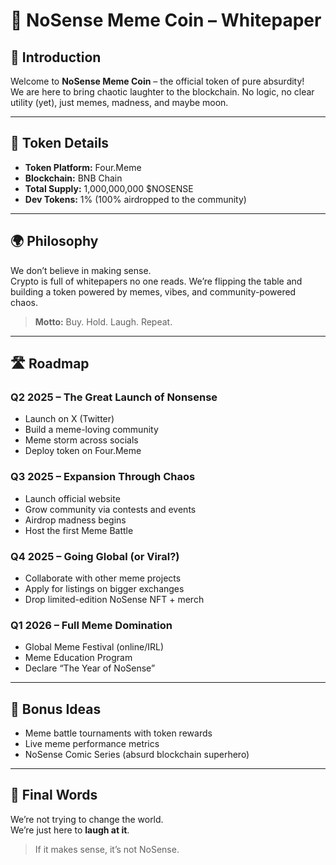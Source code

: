 # 🧻 NoSense Meme Coin – Whitepaper

## 🤡 Introduction

Welcome to **NoSense Meme Coin** – the official token of pure absurdity!  
We are here to bring chaotic laughter to the blockchain. No logic, no clear utility (yet), just memes, madness, and maybe moon.

---

## 🔧 Token Details

- **Token Platform:** Four.Meme  
- **Blockchain:** BNB Chain  
- **Total Supply:** 1,000,000,000 $NOSENSE  
- **Dev Tokens:** 1% (100% airdropped to the community)

---

## 🌍 Philosophy

We don’t believe in making sense.  
Crypto is full of whitepapers no one reads. We’re flipping the table and building a token powered by memes, vibes, and community-powered chaos.

> **Motto:** Buy. Hold. Laugh. Repeat.

---

## 🛣️ Roadmap

### Q2 2025 – The Great Launch of Nonsense
- Launch on X (Twitter)
- Build a meme-loving community
- Meme storm across socials
- Deploy token on Four.Meme

### Q3 2025 – Expansion Through Chaos
- Launch official website
- Grow community via contests and events
- Airdrop madness begins
- Host the first Meme Battle

### Q4 2025 – Going Global (or Viral?)
- Collaborate with other meme projects
- Apply for listings on bigger exchanges
- Drop limited-edition NoSense NFT + merch

### Q1 2026 – Full Meme Domination
- Global Meme Festival (online/IRL)
- Meme Education Program
- Declare “The Year of NoSense”

---

## 🤯 Bonus Ideas

- Meme battle tournaments with token rewards  
- Live meme performance metrics  
- NoSense Comic Series (absurd blockchain superhero)  

---

## 💬 Final Words

We’re not trying to change the world.  
We’re just here to **laugh at it**.

> If it makes sense, it’s not NoSense.
